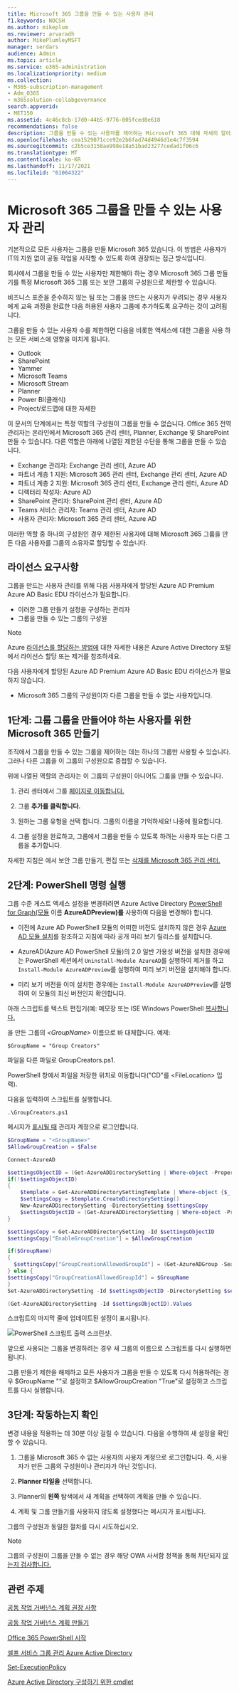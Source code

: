 ```yaml
---
title: Microsoft 365 그룹을 만들 수 있는 사용자 관리
f1.keywords: NOCSH
ms.author: mikeplum
ms.reviewer: arvaradh
author: MikePlumleyMSFT
manager: serdars
audience: Admin
ms.topic: article
ms.service: o365-administration
ms.localizationpriority: medium
ms.collection:
- M365-subscription-management
- Adm_O365
- m365solution-collabgovernance
search.appverid:
- MET150
ms.assetid: 4c46c8cb-17d0-44b5-9776-005fced8e618
recommendations: false
description: 그룹을 만들 수 있는 사용자를 제어하는 Microsoft 365 대해 자세히 알아보습니다.
ms.openlocfilehash: cea1529071cce92e2b6fad74d4946d1e4c7f3594
ms.sourcegitcommit: c2b5ce3150ae998e18a51bad23277cedad1f06c6
ms.translationtype: MT
ms.contentlocale: ko-KR
ms.lasthandoff: 11/17/2021
ms.locfileid: "61064322"
---
```

# <a name="manage-who-can-create-microsoft-365-groups"></a>Microsoft 365 그룹을 만들 수 있는 사용자 관리

기본적으로 모든 사용자는 그룹을 만들 Microsoft 365 있습니다. 이 방법은 사용자가 IT의 지원 없이 공동 작업을 시작할 수 있도록 하여 권장되는 접근 방식입니다.

회사에서 그룹을 만들 수 있는 사용자만 제한해야 하는 경우 Microsoft 365 그룹 만들기를 특정 Microsoft 365 그룹 또는 보안 그룹의 구성원으로 제한할 수 있습니다.

비즈니스 표준을 준수하지 않는 팀 또는 그룹을 만드는 사용자가 우려되는 경우 사용자에게 교육 과정을 완료한 다음 허용된 사용자 그룹에 추가하도록 요구하는 것이 고려됩니다.

그룹을 만들 수 있는 사용자 수를 제한하면 다음을 비롯한 액세스에 대한 그룹을 사용 하는 모든 서비스에 영향을 미치게 됩니다.

- Outlook
- SharePoint
- Yammer
- Microsoft Teams
- Microsoft Stream
- Planner
- Power BI(클래식)
- Project/로드맵에 대한 자세한

이 문서의 단계에서는 특정 역할의 구성원이 그룹을 만들 수 없습니다. Office 365 전역 관리자는 온라인에서 Microsoft 365 관리 센터, Planner, Exchange 및 SharePoint 만들 수 있습니다. 다른 역할은 아래에 나열된 제한된 수단을 통해 그룹을 만들 수 있습니다.

- Exchange 관리자: Exchange 관리 센터, Azure AD
- 파트너 계층 1 지원: Microsoft 365 관리 센터, Exchange 관리 센터, Azure AD
- 파트너 계층 2 지원: Microsoft 365 관리 센터, Exchange 관리 센터, Azure AD
- 디렉터리 작성자: Azure AD
- SharePoint 관리자: SharePoint 관리 센터, Azure AD
- Teams 서비스 관리자: Teams 관리 센터, Azure AD
- 사용자 관리자: Microsoft 365 관리 센터, Azure AD

이러한 역할 중 하나의 구성원인 경우 제한된 사용자에 대해 Microsoft 365 그룹을 만든 다음 사용자를 그룹의 소유자로 할당할 수 있습니다.

## <a name="licensing-requirements"></a>라이선스 요구사항

그룹을 만드는 사용자 관리를 위해 다음 사용자에게 할당된 Azure AD Premium Azure AD Basic EDU 라이선스가 필요합니다.

- 이러한 그룹 만들기 설정을 구성하는 관리자
- 그룹을 만들 수 있는 그룹의 구성원

> [!NOTE]
> Azure [라이선스를 할당하는 방법에](/azure/active-directory/fundamentals/license-users-groups) 대한 자세한 내용은 Azure Active Directory 포털에서 라이선스 할당 또는 제거를 참조하세요.

다음 사용자에게 할당된 Azure AD Premium Azure AD Basic EDU 라이선스가 필요하지 않습니다.

- Microsoft 365 그룹의 구성원이자 다른 그룹을 만들 수 없는 사용자입니다.

## <a name="step-1-create-a-group-for-users-who-need-to-create-microsoft-365-groups"></a>1단계: 그룹 그룹을 만들어야 하는 사용자를 위한 Microsoft 365 만들기

조직에서 그룹을 만들 수 있는 그룹을 제어하는 데는 하나의 그룹만 사용할 수 있습니다. 그러나 다른 그룹을 이 그룹의 구성원으로 중첩할 수 있습니다.

위에 나열된 역할의 관리자는 이 그룹의 구성원이 아니어도 그룹을 만들 수 있습니다.

1. 관리 센터에서 그룹 [페이지로 이동합니다.](https://admin.microsoft.com/adminportal/home#/groups)

2. 그룹 **추가를 클릭합니다.**

3. 원하는 그룹 유형을 선택 합니다. 그룹의 이름을 기억하세요! 나중에 필요합니다.

4. 그룹 설정을 완료하고, 그룹에서 그룹을 만들 수 있도록 하려는 사용자 또는 다른 그룹을 추가합니다.

자세한 지침은 에서 보안 그룹 만들기, 편집 또는 [삭제를 Microsoft 365 관리 센터.](../admin/email/create-edit-or-delete-a-security-group.md)

## <a name="step-2-run-powershell-commands"></a>2단계: PowerShell 명령 실행

그룹 수준 게스트 액세스 설정을 변경하려면 Azure Active Directory [PowerShell for Graph(모듈](/powershell/azure/active-directory/install-adv2) 이름 **AzureADPreview)를** 사용하여 다음을 변경해야 합니다.

- 이전에 Azure AD PowerShell 모듈의 어떠한 버전도 설치하지 않은 경우 [Azure AD 모듈 설치](/powershell/azure/active-directory/install-adv2?preserve-view=true&view=azureadps-2.0-preview)를 참조하고 지침에 따라 공개 미리 보기 릴리스를 설치합니다.

- AzureAD(Azure AD PowerShell 모듈)의 2.0 일반 가용성 버전을 설치한 경우에는 PowerShell 세션에서 `Uninstall-Module AzureAD`를 실행하여 제거를 하고 `Install-Module AzureADPreview`를 실행하여 미리 보기 버전을 설치해야 합니다.

- 미리 보기 버전을 이미 설치한 경우에는 `Install-Module AzureADPreview`를 실행하여 이 모듈의 최신 버전인지 확인합니다.

아래 스크립트를 텍스트 편집기(예: 메모장 또는 ISE Windows PowerShell [복사합니다.](/powershell/scripting/components/ise/introducing-the-windows-powershell-ise)

을 만든 그룹의 *\<GroupName\>* 이름으로 바 대체합니다. 예제:

`$GroupName = "Group Creators"`

파일을 다른 파일로 GroupCreators.ps1.

PowerShell 창에서 파일을 저장한 위치로 이동합니다("CD"를 \<FileLocation\> 입력).

다음을 입력하여 스크립트를 실행합니다.

`.\GroupCreators.ps1`

메시지가 [표시될 때](../enterprise/connect-to-microsoft-365-powershell.md#step-2-connect-to-azure-ad-for-your-microsoft-365-subscription) 관리자 계정으로 로그인합니다.

```PowerShell
$GroupName = "<GroupName>"
$AllowGroupCreation = $False

Connect-AzureAD

$settingsObjectID = (Get-AzureADDirectorySetting | Where-object -Property Displayname -Value "Group.Unified" -EQ).id
if(!$settingsObjectID)
{
    $template = Get-AzureADDirectorySettingTemplate | Where-object {$_.displayname -eq "group.unified"}
    $settingsCopy = $template.CreateDirectorySetting()
    New-AzureADDirectorySetting -DirectorySetting $settingsCopy
    $settingsObjectID = (Get-AzureADDirectorySetting | Where-object -Property Displayname -Value "Group.Unified" -EQ).id
}

$settingsCopy = Get-AzureADDirectorySetting -Id $settingsObjectID
$settingsCopy["EnableGroupCreation"] = $AllowGroupCreation

if($GroupName)
{
  $settingsCopy["GroupCreationAllowedGroupId"] = (Get-AzureADGroup -SearchString $GroupName).objectid
} else {
$settingsCopy["GroupCreationAllowedGroupId"] = $GroupName
}
Set-AzureADDirectorySetting -Id $settingsObjectID -DirectorySetting $settingsCopy

(Get-AzureADDirectorySetting -Id $settingsObjectID).Values
```

스크립트의 마지막 줄에 업데이트된 설정이 표시됩니다.

![PowerShell 스크립트 출력 스크린샷.](../media/952cd982-5139-4080-9add-24bafca0830c.png)

앞으로 사용되는 그룹을 변경하려는 경우 새 그룹의 이름으로 스크립트를 다시 실행하면 됩니다.

그룹 만들기 제한을 해제하고 모든 사용자가 그룹을 만들 수 있도록 다시 허용하려는 경우 $GroupName ""로 설정하고 $AllowGroupCreation "True"로 설정하고 스크립트를 다시 실행합니다.

## <a name="step-3-verify-that-it-works"></a>3단계: 작동하는지 확인

변경 내용을 적용하는 데 30분 이상 걸릴 수 있습니다. 다음을 수행하여 새 설정을 확인할 수 있습니다.

1. 그룹을 Microsoft 365 수 없는 사용자의 사용자 계정으로 로그인합니다. 즉, 사용자가 만든 그룹의 구성원이나 관리자가 아닌 것입니다.

2. **Planner 타일을** 선택합니다.

3. Planner의 **왼쪽** 탐색에서 새 계획을 선택하여 계획을 만들 수 있습니다.

4. 계획 및 그룹 만들기를 사용하지 않도록 설정했다는 메시지가 표시됩니다.

그룹의 구성원과 동일한 절차를 다시 시도하십시오.

> [!NOTE]
> 그룹의 구성원이 그룹을 만들 수 없는 경우 해당 OWA 사서함 정책을 통해 차단되지 [않는지 검사합니다.](/powershell/module/exchange/set-owamailboxpolicy)

## <a name="related-topics"></a>관련 주제

[공동 작업 거버넌스 계획 권장 사항](collaboration-governance-overview.md#collaboration-governance-planning-recommendations)

[공동 작업 거버넌스 계획 만들기](collaboration-governance-first.md)

[Office 365 PowerShell 시작](../enterprise/getting-started-with-microsoft-365-powershell.md)

[셀프 서비스 그룹 관리 Azure Active Directory](/azure/active-directory/users-groups-roles/groups-self-service-management)

[Set-ExecutionPolicy](/powershell/module/microsoft.powershell.security/set-executionpolicy)

[Azure Active Directory 구성하기 위한 cmdlet](/azure/active-directory/users-groups-roles/groups-settings-cmdlets)

